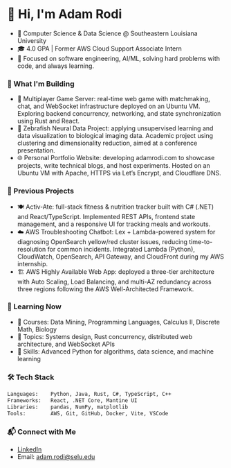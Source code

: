 # 👋 Hi, I'm Adam Rodi

- 🚀 Computer Science & Data Science @ Southeastern Louisiana University 
- 🎓 4.0 GPA | Former AWS Cloud Support Associate Intern
- 🎯 Focused on software engineering, AI/ML, solving hard problems with code, and always learning.


### 🧠 What I'm Building
- 🦀 Multiplayer Game Server: real-time web game with matchmaking, chat, and WebSocket infrastructure deployed on an Ubuntu VM. Exploring backend concurrency, networking, and state synchronization using Rust and React.
- 🧬 Zebrafish Neural Data Project: applying unsupervised learning and data visualization to biological imaging data. Academic project using clustering and dimensionality reduction, aimed at a conference presentation.
- 🌐 Personal Portfolio Website: developing adamrodi.com to showcase projects, write technical blogs, and host experiments. Hosted on an Ubuntu VM with Apache, HTTPS via Let’s Encrypt, and Cloudflare DNS.


### 🧩 Previous Projects
- 🍽️ Activ-Ate: full-stack fitness & nutrition tracker built with C# (.NET) and React/TypeScript.
Implemented REST APIs, frontend state management, and a responsive UI for tracking meals and workouts.
- ☁️ AWS Troubleshooting Chatbot: Lex + Lambda-powered system for diagnosing OpenSearch yellow/red cluster issues, reducing time-to-resolution for common incidents. Integrated Lambda (Python), CloudWatch, OpenSearch, API Gateway, and CloudFront during my AWS internship.
- 🏗️ AWS Highly Available Web App: deployed a three-tier architecture with Auto Scaling, Load Balancing, and multi-AZ redundancy across three regions following the AWS Well-Architected Framework.


### 🧠 Learning Now
- 🧩 Courses: Data Mining, Programming Languages, Calculus II, Discrete Math, Biology
- 🧠 Topics: Systems design, Rust concurrency, distributed web architecture, and WebSocket APIs
- 🤖 Skills: Advanced Python for algorithms, data science, and machine learning


### 🛠️ Tech Stack
```txt
Languages:    Python, Java, Rust, C#, TypeScript, C++
Frameworks:   React, .NET Core, Mantine UI
Libraries:    pandas, NumPy, matplotlib
Tools:        AWS, Git, GitHub, Docker, Vite, VSCode
```


### 📬 Connect with Me
- [LinkedIn](https://www.linkedin.com/in/adamrodi/)
- Email: adam.rodi@selu.edu

